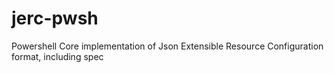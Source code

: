 # jerc-pwsh
Powershell Core implementation of Json Extensible Resource Configuration format, including spec
